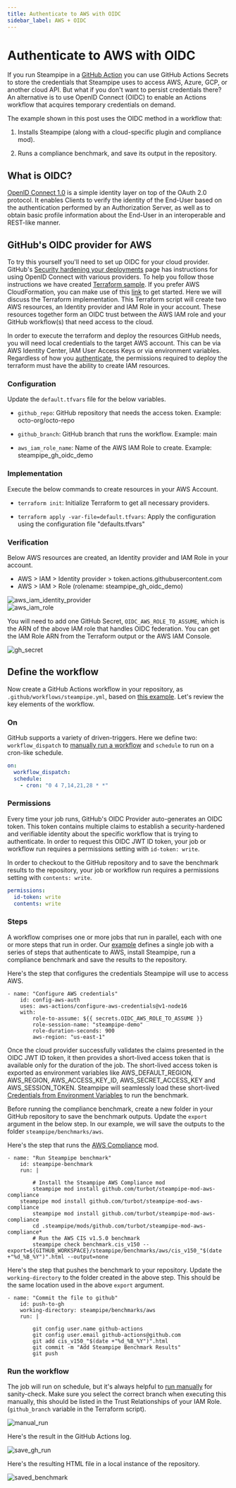 ```yaml
---
title: Authenticate to AWS with OIDC
sidebar_label: AWS + OIDC
---
```


# Authenticate to AWS with OIDC

If you run Steampipe in a [GitHub Action](https://steampipe.io/docs/integrations/github_action) you can use GitHub Actions Secrets to store the credentials that Steampipe uses to access AWS, Azure, GCP, or another cloud API. But what if you don't want to persist credentials there? An alternative is to use OpenID Connect (OIDC) to enable an Actions workflow that acquires temporary credentials on demand.

The example shown in this post uses the OIDC method in a workflow that:

1. Installs Steampipe (along with a cloud-specific plugin and compliance mod).

2. Runs a compliance benchmark, and save its output in the repository.

## What is OIDC?

[OpenID Connect 1.0](https://openid.net/specs/openid-connect-core-1_0.html) is a simple identity layer on top of the OAuth 2.0 protocol. It enables Clients to verify the identity of the End-User based on the authentication performed by an Authorization Server, as well as to obtain basic profile information about the End-User in an interoperable and REST-like manner.

## GitHub's OIDC provider for AWS

To try this yourself you'll need to set up OIDC for your cloud provider. GitHub's [Security hardening your deployments](https://docs.github.com/en/actions/deployment/security-hardening-your-deployments) page has instructions for using OpenID Connect with various providers. To help you follow those instructions we have created [Terraform sample](https://github.com/turbot/steampipe-samples/tree/main/all/github-actions-oidc/aws). If you prefer AWS CloudFormation, you can make use of this [link](https://github.com/aws-actions/configure-aws-credentials#sample-iam-role-cloudformation-template) to get started. Here we will discuss the Terraform implementation. This Terraform script will create two AWS resources, an Identity provider and IAM Role in your account. These resources together form an OIDC trust between the AWS IAM role and your GitHub workflow(s) that need access to the cloud.

In order to execute the terraform and deploy the resources GitHub needs, you will need local credentials to the target AWS account. This can be via AWS Identity Center, IAM User Access Keys or via environment variables. Regardless of how you [authenticate](https://registry.terraform.io/providers/hashicorp/aws/latest/docs#authentication-and-configuration), the permissions required to deploy the terraform must have the ability to create IAM resources.

### Configuration

Update the `default.tfvars` file for the below variables.

* `github_repo`: GitHub repository that needs the access token. Example: octo-org/octo-repo

* `github_branch`: GitHub branch that runs the workflow. Example: main

* `aws_iam_role_name`: Name of the AWS IAM Role to create. Example: steampipe_gh_oidc_demo

### Implementation

Execute the below commands to create resources in your AWS Account.

* `terraform init`: Initialize Terraform to get all necessary providers.

* `terraform apply -var-file=default.tfvars`: Apply the configuration using the configuration file "defaults.tfvars"

### Verification

Below AWS resources are created, an Identity provider and IAM Role in your account.

* AWS > IAM > Identity provider > token.actions.githubusercontent.com
* AWS > IAM > Role (rolename: steampipe_gh_oidc_demo)

<div style={{"marginBottom":"2em","borderWidth":"thin", "borderStyle":"solid", "borderColor":"lightgray", "padding":"20px", "width":"90%"}}>
<img alt="aws_iam_identity_provider" src="/images/docs/ci-cd-pipelines/oidc/aws_iam_identity_provider.png" />
</div>

<div style={{"marginBottom":"2em","borderWidth":"thin", "borderStyle":"solid", "borderColor":"lightgray", "padding":"20px", "width":"90%"}}>
<img alt="aws_iam_role" src="/images/docs/ci-cd-pipelines/oidc/aws_iam_role.png" />
</div>

You will need to add one GitHub Secret, `OIDC_AWS_ROLE_TO_ASSUME`, which is the ARN of the above IAM role that handles OIDC federation. You can get the IAM Role ARN from the Terraform output or the AWS IAM Console.

<div style={{"marginBottom":"2em","borderWidth":"thin", "borderStyle":"solid", "borderColor":"lightgray", "padding":"20px", "width":"90%"}}>
<img alt="gh_secret" src="/images/docs/ci-cd-pipelines/oidc/gh_secret.png" />
</div>

## Define the workflow

Now create a GitHub Actions workflow in your repository, as `.github/workflows/steampipe.yml`, based on [this example](https://github.com/turbot/steampipe-samples/blob/main/all/github-actions-oidc/aws/steampipe-sample-aws-workflow.yml). Let's review the key elements of the workflow.

### On

GitHub supports a variety of driven-triggers. Here we define two: `workflow_dispatch` to [manually run a workflow](https://docs.github.com/en/actions/managing-workflow-runs/manually-running-a-workflow) and `schedule` to run on a cron-like schedule.

```yaml
on:
  workflow_dispatch:
  schedule:
    - cron: "0 4 7,14,21,28 * *"
```

### Permissions

Every time your job runs, GitHub's OIDC Provider auto-generates an OIDC token. This token contains multiple claims to establish a security-hardened and verifiable identity about the specific workflow that is trying to authenticate. In order to request this OIDC JWT ID token, your job or workflow run requires a permissions setting with `id-token: write`.

In order to checkout to the GitHub repository and to save the benchmark results to the repository, your job or workflow run requires a permissions setting with `contents: write`.

```yaml
permissions:
  id-token: write
  contents: write
```

### Steps

A workflow comprises one or more jobs that run in parallel, each with one or more steps that run in order. Our [example](https://github.com/turbot/steampipe-samples/blob/main/all/github-actions-oidc/aws/steampipe-sample-aws-workflow.yml#L14) defines a single job with a series of steps that authenticate to AWS, install Steampipe, run a compliance benchmark and save the results to the repository.

Here's the step that configures the credentials Steampipe will use to access AWS.

```
- name: "Configure AWS credentials"
	id: config-aws-auth
	uses: aws-actions/configure-aws-credentials@v1-node16
	with:
		role-to-assume: ${{ secrets.OIDC_AWS_ROLE_TO_ASSUME }}
		role-session-name: "steampipe-demo"
		role-duration-seconds: 900
		aws-region: "us-east-1" 
```

Once the cloud provider successfully validates the claims presented in the OIDC JWT ID token, it then provides a short-lived access token that is available only for the duration of the job. The short-lived access token is exported as environment variables like AWS_DEFAULT_REGION, AWS_REGION, AWS_ACCESS_KEY_ID, AWS_SECRET_ACCESS_KEY and AWS_SESSION_TOKEN.
Steampipe will seamlessly load these short-lived [Credentials from Environment Variables](https://hub.steampipe.io/plugins/turbot/aws#credentials-from-environment-variables) to run the benchmark.

Before running the compliance benchmark, create a new folder in your GitHub repository to save the benchmark outputs. Update the `export` argument in the below step. In our example, we will save the outputs to the folder `steampipe/benchmarks/aws`.

Here's the step that runs the [AWS Compliance](https://hub.steampipe.io/mods/turbot/aws_compliance) mod.

```
- name: "Run Steampipe benchmark"
	id: steampipe-benchmark
	run: |

		# Install the Steampipe AWS Compliance mod
		steampipe mod install github.com/turbot/steampipe-mod-aws-compliance 
	steampipe mod install github.com/turbot/steampipe-mod-aws-compliance 
		steampipe mod install github.com/turbot/steampipe-mod-aws-compliance 
		cd .steampipe/mods/github.com/turbot/steampipe-mod-aws-compliance*
		# Run the AWS CIS v1.5.0 benchmark
		steampipe check benchmark.cis_v150 --export=${GITHUB_WORKSPACE}/steampipe/benchmarks/aws/cis_v150_"$(date +"%d_%B_%Y")".html --output=none
```

Here's the step that pushes the benchmark to your repository. Update the `working-directory` to the folder created in the above step. This should be the same location used in the above `export` argument.

```
- name: "Commit the file to github"
	id: push-to-gh
	working-directory: steampipe/benchmarks/aws
	run: |

		git config user.name github-actions
		git config user.email github-actions@github.com
		git add cis_v150_"$(date +"%d_%B_%Y")".html 
		git commit -m "Add Steampipe Benchmark Results"
		git push
```

### Run the workflow

The job will run on schedule, but it's always helpful to [run manually](https://docs.github.com/en/actions/managing-workflow-runs/manually-running-a-workflow) for sanity-check. Make sure you select the correct branch when executing this manually, this should be listed in the Trust Relationships of your IAM Role. (`github_branch` variable in the Terraform script).

<div style={{"marginBottom":"2em","borderWidth":"thin", "borderStyle":"solid", "borderColor":"lightgray", "padding":"20px", "width":"90%"}}>
<img alt="manual_run" src="/images/docs/ci-cd-pipelines/oidc/manual_run.mov" />
</div>

Here's the result in the GitHub Actions log.

<div style={{"marginBottom":"2em","borderWidth":"thin", "borderStyle":"solid", "borderColor":"lightgray", "padding":"20px", "width":"90%"}}>
<img alt="save_gh_run" src="/images/docs/ci-cd-pipelines/oidc/save_gh_run.png" />
</div>

Here's the resulting HTML file in a local instance of the repository.

<div style={{"marginBottom":"2em","borderWidth":"thin", "borderStyle":"solid", "borderColor":"lightgray", "padding":"20px", "width":"90%"}}>
<img alt="saved_benchmark" src="/images/docs/ci-cd-pipelines/oidc/saved_benchmarks.png" />
</div>